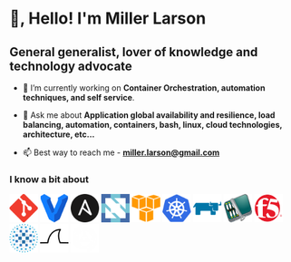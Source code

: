 # 👋, Hello! I'm Miller Larson

## General generalist, lover of knowledge and technology advocate

- 🔭 I’m currently working on **Container Orchestration, automation techniques, and self service**.

- 💬 Ask me about **Application global availability and resilience, load balancing, automation, containers, bash, linux, cloud technologies, architecture, etc...**

- 📫 Best way to reach me - **<miller.larson@gmail.com>**

### I know a bit about

<a href="https://git-scm.com/" target="_blank"><img src="icons/git-icon.svg" alt="git" width="50" height="50"/></a>
<a href="https://www.vagrantup.com/" target="_blank"><img src="icons/vagrantup-icon.svg" alt="vagrant" width="50" height="50"/></a>
<a href="https://www.ansible.com/" target="_blank"><img src="icons/ansible-icon.svg" alt="html5" width="50" height="50"/></a>
<a href="https://www.cncf.io/" target="_blank"><img src="icons/cncfio-icon.svg" alt="cncf" width="50" height="50"/></a>
<a href="https://aws.amazon.com" target="_blank"><img src="icons/amazon_aws-icon.svg" alt="aws" width="50" height="50"/></a>
<a href="https://kubernetes.io/" target="_blank"><img src="icons/kubernetes-icon.svg" alt="mariadb" width="50" height="50"/></a>
<a href="https://www.rancher.com/" target="_blank"><img src="icons/rancher-icon.svg" alt="rancher" width="50" height="50"/></a>
<a href="https://libvirt.org/" target="_blank"><img src="icons/libvirt-icon.svg" alt="libvirt" width="50" height="50"/></a>
<a href="https://f5.com/" target="_blank"><img src="icons/f5-icon.svg" alt="f5" width="50" height="50"/></a>
<a href="https://haproxy.com/" target="_blank"><img src="icons/haproxy-icon.svg" alt="haproxy" width="50" height="50"/></a>
<a href="https://wireshark.org/" target="_blank"><img src="icons/wireshark-icon.svg" alt="wireshark" width="50" height="50"/></a>
<a href="https://www.serviceinnovation.org/kcs/" target="_blank"><img src="icons/kcs-icon.png" alt="kcs" width="50" height="50"/></a>
